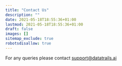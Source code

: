 ```yaml
---
title: "Contact Us"
description: ""
date: 2021-05-18T18:55:36+01:00
lastmod: 2021-05-18T18:55:36+01:00
draft: false
images: []
sitemap_exclude: true
robotsdisallow: true
---
```


For any queries please contact support@datatrails.ai
